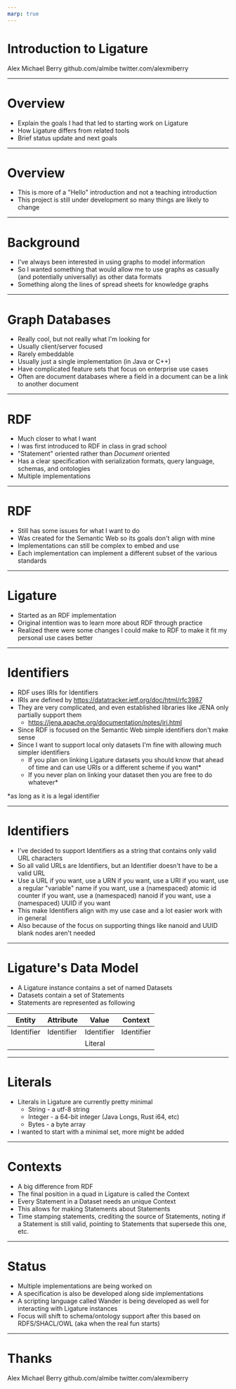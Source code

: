 ```yaml
---
marp: true
---
```


# Introduction to Ligature

Alex Michael Berry
github.com/almibe
twitter.com/alexmiberry

---

# Overview

 * Explain the goals I had that led to starting work on Ligature
 * How Ligature differs from related tools
 * Brief status update and next goals

---

# Overview

 * This is more of a "Hello" introduction and not a teaching introduction
 * This project is still under development so many things are likely to change

---

# Background

 * I've always been interested in using graphs to model information
 * So I wanted something that would allow me to use graphs as casually (and potentially universally) as other data formats
 * Something along the lines of spread sheets for knowledge graphs

---

# Graph Databases

 * Really cool, but not really what I'm looking for
 * Usually client/server focused
 * Rarely embeddable
 * Usually just a single implementation (in Java or C++)
 * Have complicated feature sets that focus on enterprise use cases
 * Often are document databases where a field in a document can be a link to another document

---

# RDF

 * Much closer to what I want
 * I was first introduced to RDF in class in grad school
 * "Statement" oriented rather than *Document* oriented
 * Has a clear specification with serialization formats, query language, schemas, and ontologies
 * Multiple implementations

---

# RDF

 * Still has some issues for what I want to do
 * Was created for the Semantic Web so its goals don't align with mine
 * Implementations can still be complex to embed and use
 * Each implementation can implement a different subset of the various standards

---

# Ligature

 * Started as an RDF implementation
 * Original intention was to learn more about RDF through practice
 * Realized there were some changes I could make to RDF to make it fit my personal use cases better

---

# Identifiers

 * RDF uses IRIs for Identifiers
 * IRIs are defined by https://datatracker.ietf.org/doc/html/rfc3987
 * They are very complicated, and even established libraries like JENA only partially support them
   * https://jena.apache.org/documentation/notes/iri.html
 * Since RDF is focused on the Semantic Web simple identifiers don't make sense
 * Since I want to support local only datasets I'm fine with allowing much simpler identifiers
   * If you plan on linking Ligature datasets you should know that ahead of time and can use URIs or a different scheme if you want\*
   * If you never plan on linking your dataset then you are free to do whatever\*

\*as long as it is a legal identifier

---

# Identifiers

 * I've decided to support Identifiers as a string that contains only valid URL characters
 * So all valid URLs are Identifiers, but an Identifier doesn't have to be a valid URL
 * Use a URL if you want, use a URN if you want, use a URI if you want, use a regular "variable" name if you want, use a (namespaced) atomic id counter if you want, use a (namespaced) nanoid if you want, use a (namespaced) UUID if you want
 * This make Identifiers align with my use case and a lot easier work with in general
 * Also because of the focus on supporting things like nanoid and UUID blank nodes aren't needed

---

# Ligature's Data Model

 * A Ligature instance contains a set of named Datasets
 * Datasets contain a set of Statements
 * Statements are represented as following

| Entity     | Attribute  | Value      | Context    |
| ---------- | ---------- | ---------- | ---------- |
| Identifier | Identifier | Identifier | Identifier |
|            |            | Literal    |            |

---

# Literals

 * Literals in Ligature are currently pretty minimal
   * String - a utf-8 string
   * Integer - a 64-bit integer (Java Longs, Rust i64, etc)
   * Bytes - a byte array
 * I wanted to start with a minimal set, more might be added

---

# Contexts

 * A big difference from RDF
 * The final position in a quad in Ligature is called the Context
 * Every Statement in a Dataset needs an unique Context
 * This allows for making Statements about Statements
 * Time stamping statements, crediting the source of Statements, noting if a Statement is still valid, pointing to Statements that supersede this one, etc.

---

# Status

 * Multiple implementations are being worked on
 * A specification is also be developed along side implementations
 * A scripting language called Wander is being developed as well for interacting with Ligature instances
 * Focus will shift to schema/ontology support after this based on RDFS/SHACL/OWL (aka when the real fun starts)

---

# Thanks

Alex Michael Berry
github.com/almibe
twitter.com/alexmiberry
